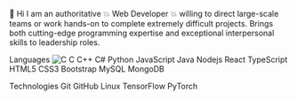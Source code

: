  👋 Hi
  I am an authoritative 💥 Web Developer 💥 willing to direct large-scale teams or work hands-on to complete extremely difficult projects. 
  Brings both cutting-edge programming expertise and exceptional interpersonal skills to leadership roles.

Languages
![C](https://github.com/MitsuiMinoru/MitsuiMinoru/assets/149992522/b9372b14-1782-4cf6-81ac-983f778bc8e0)
C C++ C# Python JavaScript Java Nodejs React TypeScript HTML5 CSS3 Bootstrap MySQL MongoDB

Technologies
Git GitHub Linux TensorFlow PyTorch

<!---
MitsuiMinoru/MitsuiMinoru is a ✨ special ✨ repository because its `README.md` (this file) appears on your GitHub profile.
You can click the Preview link to take a look at your changes.
--->
